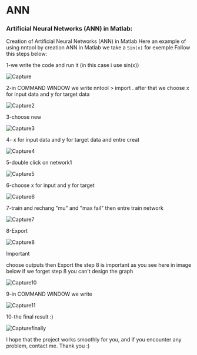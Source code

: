 # ANN
<h3 align="left">Artificial Neural Networks (ANN) in Matlab:</h3>
<p align="left"> 

Creation of Artificial Neural Networks (ANN) in Matlab
Here an example of using nntool by creation ANN in Matlab 
we take a ```Sin(x)``` for exemple 
Follow this steps below:

1-we write the code and run it (in this case i use sin(x))

![Capture](https://github.com/moha999DJ/ANN/assets/69479417/6cefb609-cf50-42fe-86f2-2fd3ed942d3a)

2-in COMMAND WINDOW we write nntool > import .
after that we choose x for input data and y for target data

![Capture2](https://github.com/moha999DJ/ANN/assets/69479417/8a432dcb-16a6-44d2-83d6-615327a34a4b)

3-choose new 

![Capture3](https://github.com/moha999DJ/ANN/assets/69479417/840e14fd-b311-4f06-9f75-de4c89ee31e8)

4- x for input data and y for target data and entre creat

![Capture4](https://github.com/moha999DJ/ANN/assets/69479417/df0ed748-aa8e-40d6-9d48-88fd7381bfbc)

5-double click on network1

![Capture5](https://github.com/moha999DJ/ANN/assets/69479417/8b66bf13-c6de-4707-93fd-bf805c76fc26)


6-choose x for input and y for target 

![Capture6](https://github.com/moha999DJ/ANN/assets/69479417/7662a960-e43f-4996-9b01-a17231d6b4d1)

7-train and rechang "mu" and "max fail"  then entre train network

![Capture7](https://github.com/moha999DJ/ANN/assets/69479417/895887c5-b560-45ab-8561-13b70d6cd2cf)

8-Export

![Capture8](https://github.com/moha999DJ/ANN/assets/69479417/cd8d35bd-40a8-4fb6-824c-4e82df12f78e)

> [!important]
> choose outputs then Export 
the step 8 is important as you see here in image below 
if we forget step 8 you can't design the graph 

![Capture10](https://github.com/moha999DJ/ANN/assets/69479417/a08c6393-648b-41a7-995c-202640a576b9)

9-in COMMAND WINDOW we write 

![Capture11](https://github.com/moha999DJ/ANN/assets/69479417/a5287cd3-a71b-4a4f-a507-0d9304dbb0d4)

10-the final result :)

![Capturefinally](https://github.com/moha999DJ/ANN/assets/69479417/69fa9980-060b-4176-9cb1-d1cd6a9c524f)

I hope that the project works smoothly for you, and if you encounter any problem, contact me. Thank you :)



